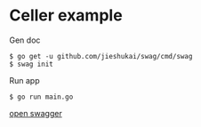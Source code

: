 # Celler example

Gen doc

```console
$ go get -u github.com/jieshukai/swag/cmd/swag
$ swag init
```

Run app

```console
$ go run main.go
```

[open swagger](http://localhost:8080/swagger/index.html)

